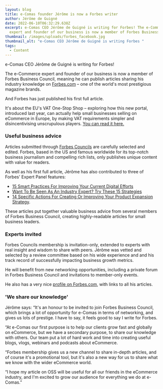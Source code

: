 ```yaml
---
layout: blog
title: e-Comas founder Jérôme is now a Forbes writer
author: Jérôme de Guigné
date: 2022-06-10T06:32:29.638Z
excerpt: e-Comas CEO Jérôme de Guigné is writing for Forbes! The e-Commerce
  expert and founder of our business is now a member of Forbes Business Council
thumbnail: /images/uploads/forbes_facebook.jpg
thumbnail_alt: "e-Comas CEO Jérôme de Guigné is writing Forbes "
tags:
  - Content
---
```

<!--StartFragment-->

e-Comas CEO Jérôme de Guigné is writing for Forbes!

The e-Commerce expert and founder of our business is now a member of Forbes Business Council, meaning he can publish articles sharing his industry knowledge on [Forbes.com](http://forbes.com) – one of the world's most prestigious magazine brands.

And Forbes has just published his first full article.

It's about the EU's VAT One-Stop Shop – exploring how this new portal, introduced last year, can actually help small businesses selling on eCommerce in Europe, by making VAT requirements simpler and disincentivising unscrupulous players. [You can read it here.](https://www.forbes.com/sites/forbesbusinesscouncil/2022/06/09/utilizing-the-benefits-of-the-eus-vat-one-stop-shop/?sh=1fc71a1876e2)

### Useful business advice

Articles submitted through [Forbes Councils](http://forbescouncils.com) are carefully selected and edited. Forbes, based in the US and famous worldwide for its top-notch business journalism and compelling rich lists, only publishes unique content with value for readers.

As well as his first full article, Jérôme has also contributed to three of Forbes' Expert Panel features: 

* [15 Smart Practices For Improving Your Current Digital Efforts](https://www.forbes.com/sites/forbesbusinesscouncil/2022/05/25/15-smart-practices-for-improving-your-current-digital-efforts/?sh=3162eb7b43fd)
* [Want To Be Seen As An Industry Expert? Try These 15 Strategies](https://www.forbes.com/sites/forbesbusinesscouncil/2022/05/27/want-to-be-seen-as-an-industry-expert-try-these-15-strategies/?sh=7da325375d12)
* [14 Specific Actions For Creating Or Improving Your Product Expansion Strategy](https://www.forbes.com/sites/forbesbusinesscouncil/2022/05/31/14-specific-actions-for-creating-or-improving-your-product-expansion-strategy/?sh=13623f7c35a4).

These articles put together valuable business advice from several members of Forbes Business Council, creating highly-readable articles for small business leaders.

### Experts invited

Forbes Councils membership is invitation-only, extended to experts with real insight and wisdom to share with peers. Jérôme was vetted and selected by a review committee based on his wide experience and and his track record of successfully impacting business growth metrics.

He will benefit from new networking opportunities, including a private forum in Forbes Business Council and invitations to member-only events.

He also has a very nice [profile on Forbes.com](https://profiles.forbes.com/u/d139bcfc-f77c-43fe-bd6f-3db5f2f23543), with links to all his articles.

### 'We share our knowledge'

Jérôme says: “It's an honour to be invited to join Forbes Business Council, which brings a lot of opportunity for e-Comas in terms of networking, and gives us lots of prestige. I have to say, it feels good to say I write for Forbes.

“At e-Comas our first purpose is to help our clients grow fast and globally on eCommerce, but we have a secondary purpose, to share our knowledge with others. Our team put a lot of hard work and time into creating useful blogs, vlogs, webinars and podcasts about eCommerce.

“Forbes membership gives us a new channel to share in-depth articles, and of course it's a promotional tool, but it's also a new way for us to share what we know with the wider eCommerce world.

“I hope my article on OSS will be useful for all our friends in the eCommerce industry, and I'm excited to grow our audience for everything we do at e-Comas.”

<!--EndFragment-->